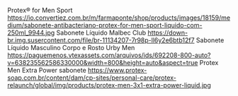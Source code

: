  Protex® for Men Sport
https://io.convertiez.com.br/m/farmaponte/shop/products/images/18159/medium/sabonete-antibacteriano-protex-for-men-sport-liquido-com-250ml_9944.jpg
 Sabonete Líquido Malbec Club
 https://down-br.img.susercontent.com/file/br-11134207-7r98p-ll6y2e6btb12f7
Sabonete Líquido Masculino Corpo e Rosto Urby Men
https://paguemenos.vtexassets.com/arquivos/ids/692208-800-auto?v=638235562586330000&width=800&height=auto&aspect=true
Protex Men Extra Power sabonete
 https://www.protex-soap.com.br/content/dam/cp-sites/personal-care/protex-relaunch/global/img/products/protex-men-3x1-extra-power-liquid.jpg
